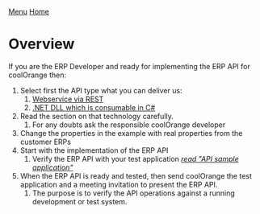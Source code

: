 [Menu](../README.md) [Home](./home.md)
# Overview

If you are the ERP Developer and ready for implementing the ERP API for coolOrange then:
1. Select first the API type what you can deliver us:
   1. [Webservice via REST](./webservice-api-example.md)
   1. [.NET DLL which is consumable in C#](./c%23-sdk-api-example.md)
1. Read the section on that technology carefully.
   1. For any doubts ask the responsible coolOrange developer
1. Change the properties in the example with real properties from the customer ERPs
1. Start with the implementation of the ERP API
   1. Verify the ERP API with your test application _[read "API sample application"](https://github.com/coolOrangeLabs/powerGateTemplate/issues/97)_
1. When the ERP API is ready and tested, then send coolOrange the test application and a meeting invitation to present the ERP API.
   1. The purpose is to verify the API operations against a running development or test system.


